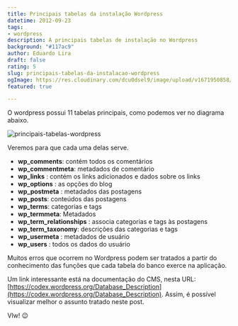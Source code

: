 ```yaml
---
title: Principais tabelas da instalação Wordpress
datetime: 2012-09-23
tags:
- wordpress
description: A principais tabelas de instalação no Wordpress
background: "#117ac9"
author: Eduardo Lira
draft: false
rating: 5
slug: principais-tabelas-da-instalacao-wordpress
ogImage: https://res.cloudinary.com/dcu0dsel9/image/upload/v1671950858/wp4database_yntpqm.png
featured: true

---
```

O wordpress possui 11 tabelas principais, como podemos ver no diagrama abaixo.

![principais-tabelas-wordpress](https://res.cloudinary.com/dcu0dsel9/image/upload/v1671950858/wp4database_yntpqm.png "principais-tabelas-wordpress")

Veremos para que cada uma delas serve.

* **wp_comments**: contém todos os comentários
* **wp_commentmeta**: metadados de comentário
* **wp_links** : contém os links adicionados e dados sobre os links
* **wp_options** : as opções do blog
* **wp_postmeta** : metadados das postagens
* **wp_posts**: conteúdos das postagens
* **wp_terms**: categorias e tags
* **wp_termmeta**: Metadados
* **wp_term_relationships** : associa categorias e tags às postagens
* **wp_term_taxonomy**: descrições das categorias e tags
* **wp_usermeta** : metadados de usuário
* **wp_users** : todos os dados do usuário

Muitos erros que ocorrem no Wordpress podem ser tratados a partir do conhecimento das funções que cada tabela do banco exerce na aplicação.

Um link interessante está na documentação do CMS, nesta URL: [https://codex.wordpress.org/Database_Description](https://codex.wordpress.org/Database_Description).
Assim, é possível visualizar melhor o assunto tratado neste post.

Vlw! :wink: